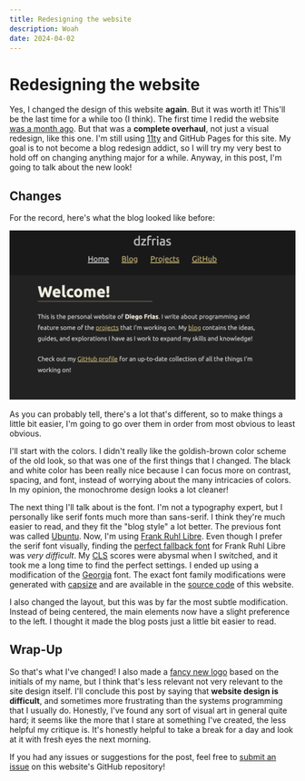 ```yaml
---
title: Redesigning the website
description: Woah
date: 2024-04-02
---
```


# Redesigning the website

Yes, I changed the design of this website **again**. But it was worth it!
This'll be the last time for a while too (I think). The first time I redid the
website [was a month ago](/blog/new-look/). But that was a **complete
overhaul**, not just a visual redesign, like this one. I'm still using
[11ty](https://www.11ty.dev/) and GitHub Pages for this site. My goal is to not
become a blog redesign addict, so I will try my very best to hold off on
changing anything major for a while. Anyway, in this post, I'm going to talk
about the new look!

## Changes

For the record, here's what the blog looked like before:

![the old blog home page](/img/redesign/old_blog.png)

As you can probably tell, there's a lot that's different, so to make things a
little bit easier, I'm going to go over them in order from most obvious to least
obvious.

I'll start with the colors. I didn't really like the goldish-brown color scheme
of the old look, so that was one of the first things that I changed. The black
and white color has been really nice because I can focus more on contrast,
spacing, and font, instead of worrying about the many intricacies of colors. In
my opinion, the monochrome design looks a lot cleaner!

The next thing I'll talk about is the font. I'm not a typography expert, but I
personally like serif fonts much more than sans-serif. I think they're much
easier to read, and they fit the "blog style" a lot better. The previous font
was called [Ubuntu](https://fonts.google.com/specimen/Ubuntu). Now, I'm using
[Frank Ruhl Libre](https://fonts.google.com/specimen/Frank+Ruhl+Libre). Even
though I prefer the serif font visually, finding the
[perfect fallback font](https://css-tricks.com/books/greatest-css-tricks/perfect-font-fallbacks/)
for Frank Ruhl Libre was _very difficult_. My
[CLS](https://web.dev/articles/cls) scores were abysmal when I switched, and it
took me a long time to find the perfect settings. I ended up using a
modification of the
[Georgia](<https://en.wikipedia.org/wiki/Georgia_(typeface)>) font. The exact
font family modifications were generated with
[capsize](https://github.com/seek-oss/capsize) and are available in the
[source code](https://github.com/dzfrias/website/blob/5268c3858e18220a9a4d04f0173f1dfe71939dab/src/css/variables.scss#L3)
of this website.

I also changed the layout, but this was by far the most subtle modification.
Instead of being centered, the main elements now have a slight preference to the
left. I thought it made the blog posts just a little bit easier to read.

## Wrap-Up

So that's what I've changed! I also made a [fancy new logo](/img/logo.png) based
on the initials of my name, but I think that's less relevant not very relevant
to the site design itself. I'll conclude this post by saying that **website
design is difficult**, and sometimes more frustrating than the systems
programming that I usually do. Honestly, I've found any sort of visual art in
general quite hard; it seems like the more that I stare at something I've
created, the less helpful my critique is. It's honestly helpful to take a break
for a day and look at it with fresh eyes the next morning.

If you had any issues or suggestions for the post, feel free to
[submit an issue](https://github.com/dzfrias/website/issues/new) on this
website's GitHub repository!

